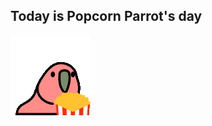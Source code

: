 <h2>Today is Popcorn Parrot's day</h2><img src="https://raw.githubusercontent.com/jmhobbs/cultofthepartyparrot.com/master/parrots/hd/popcornparrot.gif" />